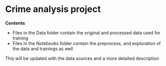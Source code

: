 # Crime analysis project

**Contents**:
- Files in the Data folder contain the original and processed data used for training
- Files in the Notebooks folder contain the preprocess, and exploration of the data and trainings as well

This will be updated with the data sources and a more detailed description
